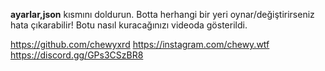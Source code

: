 **ayarlar,json** kısmını doldurun.
Botta herhangi bir yeri oynar/değiştirirseniz hata çıkarabilir!
Botu nasıl kuracağınızı videoda gösterildi.

https://github.com/chewyxrd
https://instagram.com/chewy.wtf
https://discord.gg/GPs3CSzBR8